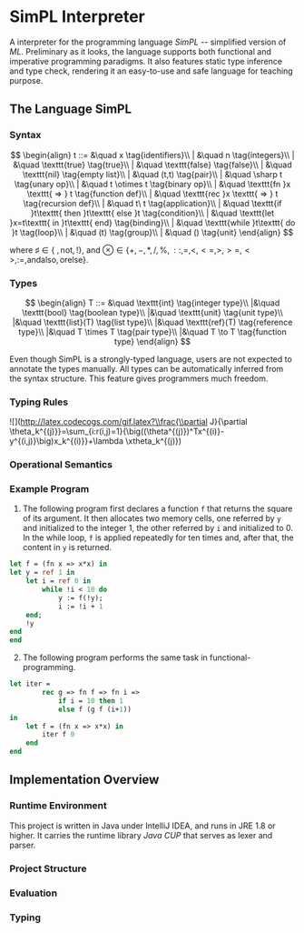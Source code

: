 # SimPL Interpreter

A interpreter for the programming language *SimPL* -- simplified version of *ML*. Preliminary as it looks, the language supports both functional and imperative programming paradigms. It also features static type inference and type check, rendering it an easy-to-use and safe language for teaching purpose.

## The Language SimPL

### Syntax

$$
\begin{align}
	t ::= &\quad x  \tag{identifiers}\\
  | &\quad n  \tag{integers}\\
	| &\quad \texttt{true}  \tag{true}\\
	| &\quad \texttt{false}  \tag{false}\\
	| &\quad \texttt{nil}  \tag{empty list}\\
	| &\quad (t,t)  \tag{pair}\\
	| &\quad \sharp t  \tag{unary op}\\
	| &\quad t \otimes t  \tag{binary op}\\
	| &\quad \texttt{fn }x \texttt{ => } t  \tag{function def}\\
	| &\quad \texttt{rec }x \texttt{ => } t  \tag{recursion def}\\
	| &\quad t\ t  \tag{application}\\
	| &\quad \texttt{if }t\texttt{ then }t\texttt{ else }t  \tag{condition}\\
	| &\quad \texttt{let }x=t\texttt{ in }t\texttt{ end}  \tag{binding}\\
	| &\quad \texttt{while }t\texttt{ do }t  \tag{loop}\\
	| &\quad (t)  \tag{group}\\
	| &\quad ()  \tag{unit}
\end{align}
$$

where $\sharp \in \{\text{~}, \text{not}, ! \}$, and $\otimes \in \{ +, -, *, /, \%, ::, =, <, <=, >, >=, <>, :=, \text{andalso}, \text{orelse} \}$.

### Types

$$
\begin{align}
	T ::= &\quad \texttt{int}  \tag{integer type}\\
	|&\quad \texttt{bool}  \tag{boolean type}\\
	|&\quad \texttt{unit}  \tag{unit type}\\
	|&\quad \texttt{list}(T)  \tag{list type}\\
	|&\quad \texttt{ref}(T)  \tag{reference type}\\
	|&\quad T \times T  \tag{pair type}\\
	|&\quad T \to T  \tag{function type}
\end{align}
$$

Even though SimPL is a strongly-typed language, users are not expected to annotate the types manually. All types can be automatically inferred from the syntax structure. This feature gives programmers much freedom.

### Typing Rules

![](http://latex.codecogs.com/gif.latex?\\frac{\\partial J}{\\partial \\theta_k^{(j)}}=\\sum_{i:r(i,j)=1}{\\big((\\theta^{(j)})^Tx^{(i)}-y^{(i,j)}\\big)x_k^{(i)}}+\\lambda \\xtheta_k^{(j)})

### Operational Semantics



### Example Program

1. The following program first declares a function `f` that returns the square of its argument. It then allocates two memory cells, one referred by `y` and initialized to the integer 1, the other referred by `i` and initialized to 0. In the while loop, `f` is applied repeatedly for ten times and, after that, the content in `y` is returned.

```ocaml
let f = (fn x => x*x) in
let y = ref 1 in
	let i = ref 0 in
		while !i < 10 do
			y := f(!y);
			i := !i + 1
	end;
	!y
end
end
```

2. The following program performs the same task in functional-programming.

```ocaml
let iter =
		rec g => fn f => fn i =>
			if i = 10 then 1
			else f (g f (i+1))
in
	let f = (fn x => x*x) in
		iter f 0
	end
end
```

## Implementation Overview

### Runtime Environment

This project is written in Java under IntelliJ IDEA, and runs in JRE 1.8 or higher. It carries the runtime library *Java CUP* that serves as lexer and parser.

### Project Structure



### Evaluation



### Typing

